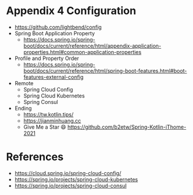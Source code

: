 # Appendix 4 Configuration
* https://github.com/lightbend/config
* Spring Boot Application Property
  * https://docs.spring.io/spring-boot/docs/current/reference/html/appendix-application-properties.html#common-application-properties
* Profile and Property Order
  * https://docs.spring.io/spring-boot/docs/current/reference/html/spring-boot-features.html#boot-features-external-config
* Remote
  * Spring Cloud Config
  * Spring Cloud Kubernetes
  * Spring Consul
* Ending
  * https://tw.kotlin.tips/
  * https://jianminhuang.cc
  * Give Me a Star 😄 https://github.com/b2etw/Spring-Kotlin-iThome-2021

# References
* https://cloud.spring.io/spring-cloud-config/
* https://spring.io/projects/spring-cloud-kubernetes
* https://spring.io/projects/spring-cloud-consul
